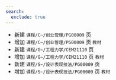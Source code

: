 ```yaml
---
search:
  exclude: true
---
```


- 新建 `课程/C~/创业管理/PG00009` 页
- 增加 `课程/C~/创业管理/PG00009` 页 `教材`
- 新建 `课程/G~/工程力学/CEM21110` 页
- 增加 `课程/G~/工程力学/CEM21110` 页 `教材`
- 新建 `课程/S~/设计表现技法/PG00009` 页
- 增加 `课程/S~/设计表现技法/PG00009` 页 `教材`